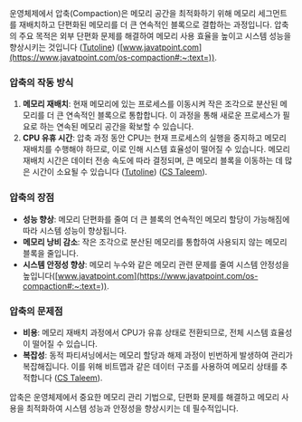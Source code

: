 운영체제에서 압축(Compaction)은 메모리 공간을 최적화하기 위해 메모리 세그먼트를 재배치하고 단편화된 메모리를 더 큰 연속적인 블록으로 결합하는 과정입니다. 압축의 주요 목적은 외부 단편화 문제를 해결하여 메모리 사용 효율을 높이고 시스템 성능을 향상시키는 것입니다​ ([Tutoline](https://tutoline.com/operating-system-compaction/))​​ ([www.javatpoint.com](https://www.javatpoint.com/os-compaction#:~:text=))​.

### 압축의 작동 방식

1. **메모리 재배치**: 현재 메모리에 있는 프로세스를 이동시켜 작은 조각으로 분산된 메모리를 더 큰 연속적인 블록으로 통합합니다. 이 과정을 통해 새로운 프로세스가 필요로 하는 연속된 메모리 공간을 확보할 수 있습니다.
2. **CPU 유휴 시간**: 압축 과정 동안 CPU는 현재 프로세스의 실행을 중지하고 메모리 재배치를 수행해야 하므로, 이로 인해 시스템 효율성이 떨어질 수 있습니다. 메모리 재배치 시간은 데이터 전송 속도에 따라 결정되며, 큰 메모리 블록을 이동하는 데 많은 시간이 소요될 수 있습니다​ ([Tutoline](https://tutoline.com/operating-system-compaction/))​​ ([CS Taleem](https://cstaleem.com/compaction))​.

### 압축의 장점

- **성능 향상**: 메모리 단편화를 줄여 더 큰 블록의 연속적인 메모리 할당이 가능해짐에 따라 시스템 성능이 향상됩니다.
- **메모리 낭비 감소**: 작은 조각으로 분산된 메모리를 통합하여 사용되지 않는 메모리 블록을 줄입니다.
- **시스템 안정성 향상**: 메모리 누수와 같은 메모리 관련 문제를 줄여 시스템 안정성을 높입니다​([www.javatpoint.com](https://www.javatpoint.com/os-compaction#:~:text=))​.

### 압축의 문제점

- **비용**: 메모리 재배치 과정에서 CPU가 유휴 상태로 전환되므로, 전체 시스템 효율성이 떨어질 수 있습니다.
- **복잡성**: 동적 파티셔닝에서는 메모리 할당과 해제 과정이 빈번하게 발생하여 관리가 복잡해집니다. 이를 위해 비트맵과 같은 데이터 구조를 사용하여 메모리 상태를 추적합니다​ ([CS Taleem](https://cstaleem.com/compaction))​.

압축은 운영체제에서 중요한 메모리 관리 기법으로, 단편화 문제를 해결하고 메모리 사용을 최적화하여 시스템 성능과 안정성을 향상시키는 데 필수적입니다.